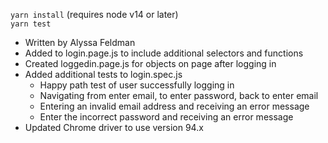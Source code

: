 `yarn install` (requires node v14 or later)  
`yarn test`

- Written by Alyssa Feldman
- Added to login.page.js to include additional selectors and functions
- Created loggedin.page.js for objects on page after logging in
- Added additional tests to login.spec.js
    - Happy path test of user successfully logging in
    - Navigating from enter email, to enter password, back to enter email
    - Entering an invalid email address and receiving an error message
    - Enter the incorrect password and receiving an error message
- Updated Chrome driver to use version 94.x